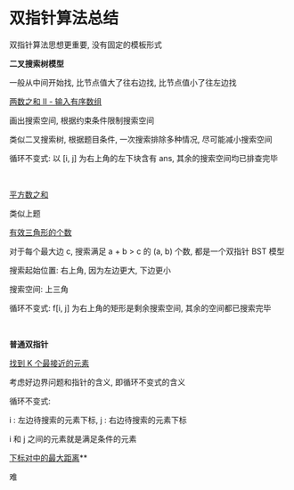 # 双指针算法总结

双指针算法思想更重要, 没有固定的模板形式

**二叉搜索树模型**

一般从中间开始找, 比节点值大了往右边找, 比节点值小了往左边找

[两数之和 II - 输入有序数组](https://leetcode-cn.com/problems/two-sum-ii-input-array-is-sorted/)

画出搜索空间, 根据约束条件限制搜索空间

类似二叉搜索树, 根据题目条件, 一次搜索排除多种情况, 尽可能减小搜索空间

循环不变式:
以 [i, j] 为右上角的左下块含有 ans, 其余的搜索空间均已排查完毕

$~$

[平方数之和](https://leetcode-cn.com/problems/sum-of-square-numbers/)

类似上题

[有效三角形的个数](https://leetcode-cn.com/problems/valid-triangle-number/)

对于每个最大边 c, 搜索满足 a + b > c 的 (a, b) 个数, 都是一个双指针 BST 模型

搜索起始位置: 右上角, 因为左边更大, 下边更小

搜索空间: 上三角

循环不变式: f[i, j] 为右上角的矩形是剩余搜索空间, 其余的空间都已搜索完毕

$~$

**普通双指针**

[找到 K 个最接近的元素](https://leetcode-cn.com/problems/find-k-closest-elements/)

考虑好边界问题和指针的含义, 即循环不变式的含义

循环不变式:

i : 左边待搜索的元素下标, j : 右边待搜索的元素下标

i 和 j 之间的元素就是满足条件的元素

[下标对中的最大距离](https://leetcode-cn.com/problems/maximum-distance-between-a-pair-of-values/)**

难